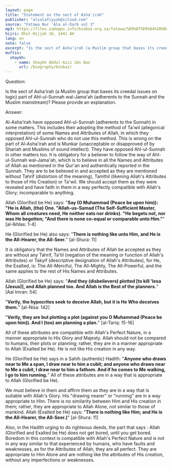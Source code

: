 ```yaml
---
layout: page
title: "Statement on the sect of Asha'irah"
publisher: "alsalafiyyah@icloud.com"
source: "Fatawa Nur 'Ala al-Darb vol 3"
mp3: https://files.zadapps.info/binbaz.org.sa/fatawa/%D9%87%D9%84%20%D8%A7%D9%84%D8%A3%D8%B4%D8%A7%D8%B9%D8%B1%D8%A9%20%D9%85%D9%86%20%D8%A3%D9%87%D9%84%20%D8%A7%D9%84%D8%B3%D9%86%D8%A9%D8%9F.mp3
hijri: Dhul-Hijjah 16, 1441 AH
lang: en
note: false
excerpt: "Is the sect of Asha'irah (a Muslim group that bases its creedal issues on logic) part of Ahl-ul-Sunnah wal-Jama'ah (adherents to the Sunnah and the Muslim mainstream)? Please provide an explanation. "
muftis:
  shaykh: 
    - name: Shaykh Abdul-Aziz ibn Baz
      url: /biography/binbaz/
---
```


Question:

Is the sect of Asha'irah (a Muslim group that bases its creedal issues on logic) part of Ahl-ul-Sunnah wal-Jama'ah (adherents to the Sunnah and the Muslim mainstream)? Please provide an explanation. 

Answer:

Al-Asha'irah have opposed Ahl-ul-Sunnah (adherents to the Sunnah) in some matters. This includes their adopting the method of Ta'wil (allegorical interpretation) of some Names and Attributes of Allah, in which they opposed Ahl-ul-Sunnah who do not use this method. This is wrong on the part of Al-Asha'irah and is Munkar (unacceptable or disapproved of by Shariah and Muslims of sound intellect). They have opposed Ahl-ul-Sunnah in other matters too. It is obligatory for a believer to follow the way of Ahl-ul-Sunnah wal-Jama'ah, which is to believe in all the Names and Attributes of Allah as mentioned in the Qur'an and authentically reported in the Sunnah. They are to be believed in and accepted as they are mentioned without Tahrif (distortion of the meaning), Tamthil (likening Allah's Attributes to those of His Creation) or Ta'wil. We should accept them as they were revealed and have faith in them in a way perfectly compatible with Allah's Glory; incomparable to anything. 

Allah (Glorified be He) says: "**Say (O Muhammad (Peace be upon him)): "He is Allah, (the) One. "Allah-us-Samad (The Self-Sufficient Master, Whom all creatures need, He neither eats nor drinks). "He begets not, nor was He begotten; "And there is none co-equal or comparable unto Him."**" [al-Ikhlas: 1-4]

He (Glorified be He) also says: "**There is nothing like unto Him, and He is the All-Hearer, the All-Seer.**" [al-Shura: 11]

It is obligatory that the Names and Attributes of Allah be accepted as they are without any Tahrif, Ta'til (negation of the meaning or function of Allah's Attributes) or Takyif (descriptive designation of Allah's Attributes), for He, the Exalted, is: The All-Merciful, The All-Mighty, The All-Powerful, and the same applies to the rest of His Names and Attributes. 

Allah (Glorified be He) says: "**And they (disbelievers) plotted [to kill 'Iesa (Jesus)], and Allah planned too. And Allah is the Best of the planners.**" [Aal Imran: 54]

"**Verily, the hypocrites seek to deceive Allah, but it is He Who deceives them.**" [al-Nisa: 142]

"**Verily, they are but plotting a plot (against you O Muhammad (Peace be upon him)). And I (too) am planning a plan.**" [al-Tariq: 15-16]

All of these attributes are compatible with Allah's Perfect Nature, in a manner appropriate to His Glory and Majesty. Allah should not be compared to humans, their plots or planning; rather, they are in a manner appropriate to Allah (Exalted be He). He is not like His creation in any way. 

He (Glorified be He) says in a Sahih (authentic) Hadith: "**Anyone who draws near to Me a span, I draw near to him a cubit; and anyone who draws near to Me a cubit, I draw near to him a fathom. And if he comes to Me walking, I go to him running.**" All of these attributes are in a way that is appropriate to Allah (Glorified be He).

We must believe in them and affirm them as they are in a way that is suitable with Allah's Glory. His "drawing nearer" or "running" are in a way appropriate to Him. There is no similarity between Him and His creation in them; rather, they are appropriate to Allah Alone, not similar to those of mankind. Allah (Exalted be He) says: "**There is nothing like Him; and He is the All-Hearer, the All-Seer.)**" [al-Shura: 11]

Also, in the Hadith urging to do righteous deeds, the part that says : Allah (Glorified and Exalted be He) does not get bored, until you get bored. Boredom in this context is compatible with Allah's Perfect Nature and is not in any way similar to that experienced by humans, who have faults and weaknesses, as for the Attributes of Allah, they are all perfect. They are appropriate to Him Alone and are nothing like the attributes of His creation, without any imperfections or weaknesses. 
